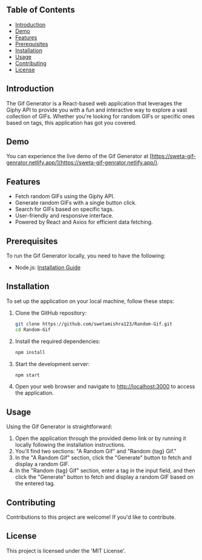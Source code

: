 
## Table of Contents

- [Introduction](#introduction)
- [Demo](#demo)
- [Features](#features)
- [Prerequisites](#prerequisites)
- [Installation](#installation)
- [Usage](#usage)
- [Contributing](#contributing)
- [License](#license)

## Introduction

The Gif Generator is a React-based web application that leverages the Giphy API to provide you with a fun and interactive way to explore a vast collection of GIFs. Whether you're looking for random GIFs or specific ones based on tags, this application has got you covered.

## Demo

You can experience the live demo of the Gif Generator at [https://sweta-gif-genrator.netlify.app/](https://sweta-gif-genrator.netlify.app/).

## Features

- Fetch random GIFs using the Giphy API.
- Generate random GIFs with a single button click.
- Search for GIFs based on specific tags.
- User-friendly and responsive interface.
- Powered by React and Axios for efficient data fetching.

## Prerequisites

To run the Gif Generator locally, you need to have the following:

- Node.js: [Installation Guide](https://nodejs.org/)

## Installation

To set up the application on your local machine, follow these steps:

1. Clone the GitHub repository:

   ```bash
   git clone https://github.com/swetamishra123/Random-Gif.git
   cd Random-Gif

2. Install the required dependencies:

    ```bash
    npm install
3. Start the development server:

   ```bash
   npm start
4. Open your web browser and navigate to [http://localhost:3000](http://localhost:3000) to access the application.


## Usage
Using the Gif Generator is straightforward:
1. Open the application through the provided demo link or by running it locally following the installation instructions.
2. You'll find two sections: "A Random Gif" and "Random {tag} Gif."
3. In the "A Random Gif" section, click the "Generate" button to fetch and display a random GIF.
4. In the "Random {tag} Gif" section, enter a tag in the input field, and then click the "Generate" button to fetch and display a random GIF based on the entered tag.

## Contributing
Contributions to this project are welcome! If you'd like to contribute.

## License
This project is licensed under the 'MIT License'.
